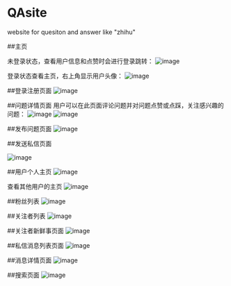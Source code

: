 # QAsite
website for quesiton and answer like "zhihu"

##主页

未登录状态，查看用户信息和点赞时会进行登录跳转：
![image](https://github.com/chen1076850595/QAsite/blob/master/image/image0.jpg)

登录状态查看主页，右上角显示用户头像：
![image](https://github.com/chen1076850595/QAsite/blob/master/image/image1.jpg)

##登录注册页面
![image](https://github.com/chen1076850595/QAsite/blob/master/image/image2.jpg)

##问题详情页面
用户可以在此页面评论问题并对问题点赞或点踩，关注感兴趣的问题：
![image](https://github.com/chen1076850595/QAsite/blob/master/image/image3.jpg)
![image](https://github.com/chen1076850595/QAsite/blob/master/image/image4.jpg)

##发布问题页面
![image](https://github.com/chen1076850595/QAsite/blob/master/image/image5.jpg)

##发送私信页面

![image](https://github.com/chen1076850595/QAsite/blob/master/image/image6.jpg)

##用户个人主页
![image](https://github.com/chen1076850595/QAsite/blob/master/image/image7.jpg)

查看其他用户的主页
![image](https://github.com/chen1076850595/QAsite/blob/master/image/image8.jpg)

##粉丝列表
![image](https://github.com/chen1076850595/QAsite/blob/master/image/image9.jpg)

##关注者列表
![image](https://github.com/chen1076850595/QAsite/blob/master/image/image10.jpg)

##关注者新鲜事页面
![image](https://github.com/chen1076850595/QAsite/blob/master/image/image11.jpg)

##私信消息列表页面
![image](https://github.com/chen1076850595/QAsite/blob/master/image/image12.jpg)

##消息详情页面
![image](https://github.com/chen1076850595/QAsite/blob/master/image/image13.jpg)

##搜索页面
![image](https://github.com/chen1076850595/QAsite/blob/master/image/image14.jpg)